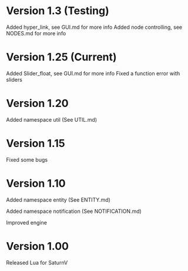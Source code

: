 # Version 1.3 (Testing)
Added hyper_link, see GUI.md for more info
Added node controlling, see NODES.md for more info

# Version 1.25 (Current)
Added Slider_float, see GUI.md for more info
Fixed a function error with sliders

# Version 1.20
Added namespace util (See UTIL.md)

# Version 1.15
Fixed some bugs

# Version 1.10
Added namespace entity (See ENTITY.md)

Added namespace notification (See NOTIFICATION.md)

Improved engine

# Version 1.00
Released Lua for SaturnV
